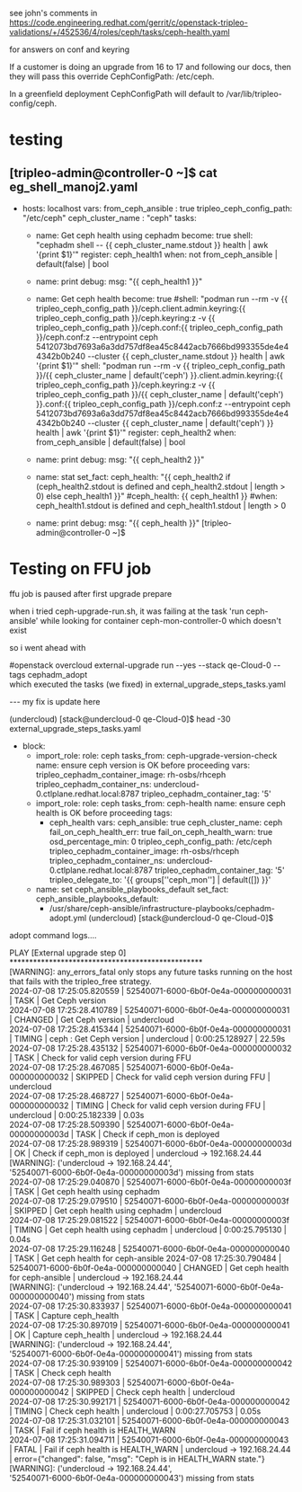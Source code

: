 
see john's comments in https://code.engineering.redhat.com/gerrit/c/openstack-tripleo-validations/+/452536/4/roles/ceph/tasks/ceph-health.yaml

for answers on conf and keyring


If a customer is doing an upgrade from 16 to 17 and following our docs, then they will pass this override CephConfigPath: /etc/ceph.

In a greenfield deployment CephConfigPath will default to /var/lib/tripleo-config/ceph.


# testing


[tripleo-admin@controller-0 ~]$ cat eg_shell_manoj2.yaml
---
- hosts: localhost
  vars:
    from_ceph_ansible : true
    tripleo_ceph_config_path: "/etc/ceph"
    ceph_cluster_name : "ceph"
  tasks:
    - name: Get ceph health using cephadm
      become: true
      shell: "cephadm shell -- {{ ceph_cluster_name.stdout }} health | awk '{print $1}'"
      register: ceph_health1
      when: not from_ceph_ansible | default(false) | bool

    - name: print
      debug:
        msg: "{{ ceph_health1 }}"

    - name: Get ceph health
      become: true
      #shell: "podman  run --rm -v {{ tripleo_ceph_config_path }}/ceph.client.admin.keyring:{{ tripleo_ceph_config_path }}/ceph.keyring:z -v {{ tripleo_ceph_config_path }}/ceph.conf:{{ tripleo_ceph_config_path }}/ceph.conf:z --entrypoint ceph  5412073bd7693a6a3dd757df8ea45c8442acb7666bd993355de4e44342b0b240 --cluster {{ ceph_cluster_name.stdout }} health | awk '{print $1}'"
      shell: "podman  run --rm -v {{ tripleo_ceph_config_path }}/{{ ceph_cluster_name | default('ceph') }}.client.admin.keyring:{{ tripleo_ceph_config_path }}/ceph.keyring:z -v {{ tripleo_ceph_config_path }}/{{ ceph_cluster_name | default('ceph') }}.conf:{{ tripleo_ceph_config_path }}/ceph.conf:z --entrypoint ceph 5412073bd7693a6a3dd757df8ea45c8442acb7666bd993355de4e44342b0b240 --cluster {{ ceph_cluster_name | default('ceph') }} health | awk '{print $1}'"
      register: ceph_health2
      when: from_ceph_ansible | default(false) | bool

    - name: print
      debug:
        msg: "{{ ceph_health2 }}"

    - name: stat
      set_fact:
        ceph_health: "{{ ceph_health2 if (ceph_health2.stdout is defined and ceph_health2.stdout | length > 0) else ceph_health1 }}"
        #ceph_health: {{ ceph_health1 }}
      #when: ceph_health1.stdout is defined and ceph_health1.stdout | length > 0

    - name: print
      debug:
        msg: "{{ ceph_health }}"
[tripleo-admin@controller-0 ~]$ 





# Testing on FFU job


 ffu job is paused after first upgrade prepare 

 when i tried ceph-upgrade-run.sh, it was failing at the task 'run ceph-ansible' while looking for container ceph-mon-controller-0  which doesn't exist

 so i went ahead with 

 #openstack overcloud external-upgrade run --yes --stack qe-Cloud-0 --tags cephadm_adopt  
which executed the tasks (we fixed) in external_upgrade_steps_tasks.yaml



--- my fix is update here

(undercloud) [stack@undercloud-0 qe-Cloud-0]$ head -30 external_upgrade_steps_tasks.yaml
- block:
  - import_role:
      role: ceph
      tasks_from: ceph-upgrade-version-check
    name: ensure ceph version is OK before proceeding
    vars:
      tripleo_cephadm_container_image: rh-osbs/rhceph
      tripleo_cephadm_container_ns: undercloud-0.ctlplane.redhat.local:8787
      tripleo_cephadm_container_tag: '5'
  - import_role:
      role: ceph
      tasks_from: ceph-health
    name: ensure ceph health is OK before proceeding
    tags:
    - ceph_health
    vars:
      ceph_ansible: true
      ceph_cluster_name: ceph
      fail_on_ceph_health_err: true
      fail_on_ceph_health_warn: true
      osd_percentage_min: 0
      tripleo_ceph_config_path: /etc/ceph
      tripleo_cephadm_container_image: rh-osbs/rhceph
      tripleo_cephadm_container_ns: undercloud-0.ctlplane.redhat.local:8787
      tripleo_cephadm_container_tag: '5'
      tripleo_delegate_to: '{{ groups[''ceph_mon''] | default([]) }}'
  - name: set ceph_ansible_playbooks_default
    set_fact:
      ceph_ansible_playbooks_default:
      - /usr/share/ceph-ansible/infrastructure-playbooks/cephadm-adopt.yml
(undercloud) [stack@undercloud-0 qe-Cloud-0]$ 



adopt command logs....


PLAY [External upgrade step 0] *************************************************                                                                                                                                                             
[WARNING]: any_errors_fatal only stops any future tasks running on the host                                                                                                                                                                  
that fails with the tripleo_free strategy.                                                                                                                                                                                                   
2024-07-08 17:25:05.820559 | 52540071-6000-6b0f-0e4a-000000000031 |       TASK | Get Ceph version                                                                                                                                            
2024-07-08 17:25:28.410789 | 52540071-6000-6b0f-0e4a-000000000031 |    CHANGED | Get Ceph version | undercloud                                                                                                                               
2024-07-08 17:25:28.415344 | 52540071-6000-6b0f-0e4a-000000000031 |     TIMING | ceph : Get Ceph version | undercloud | 0:00:25.128927 | 22.59s                                                                                              
2024-07-08 17:25:28.435132 | 52540071-6000-6b0f-0e4a-000000000032 |       TASK | Check for valid ceph version during FFU                                                                                                                     
2024-07-08 17:25:28.467085 | 52540071-6000-6b0f-0e4a-000000000032 |    SKIPPED | Check for valid ceph version during FFU | undercloud                                                                                                        
2024-07-08 17:25:28.468727 | 52540071-6000-6b0f-0e4a-000000000032 |     TIMING | Check for valid ceph version during FFU | undercloud | 0:00:25.182339 | 0.03s                                                                               
2024-07-08 17:25:28.509390 | 52540071-6000-6b0f-0e4a-00000000003d |       TASK | Check if ceph_mon is deployed                                                                                                                               
2024-07-08 17:25:28.989319 | 52540071-6000-6b0f-0e4a-00000000003d |         OK | Check if ceph_mon is deployed | undercloud -> 192.168.24.44                                                                                                 
[WARNING]: ('undercloud -> 192.168.24.44',                                                                                                                                                                                                   
'52540071-6000-6b0f-0e4a-00000000003d') missing from stats                                                                                                                                                                                   
2024-07-08 17:25:29.040870 | 52540071-6000-6b0f-0e4a-00000000003f |       TASK | Get ceph health using cephadm                                                                                                                               
2024-07-08 17:25:29.079510 | 52540071-6000-6b0f-0e4a-00000000003f |    SKIPPED | Get ceph health using cephadm | undercloud                                                                                                                  
2024-07-08 17:25:29.081522 | 52540071-6000-6b0f-0e4a-00000000003f |     TIMING | Get ceph health using cephadm | undercloud | 0:00:25.795130 | 0.04s                                                                                         
2024-07-08 17:25:29.116248 | 52540071-6000-6b0f-0e4a-000000000040 |       TASK | Get ceph health for ceph-ansible
2024-07-08 17:25:30.790484 | 52540071-6000-6b0f-0e4a-000000000040 |    CHANGED | Get ceph health for ceph-ansible | undercloud -> 192.168.24.44                                                                                              
[WARNING]: ('undercloud -> 192.168.24.44',
'52540071-6000-6b0f-0e4a-000000000040') missing from stats                                                                                                                                                                                   
2024-07-08 17:25:30.833937 | 52540071-6000-6b0f-0e4a-000000000041 |       TASK | Capture ceph_health                                                                                                                                         
2024-07-08 17:25:30.897019 | 52540071-6000-6b0f-0e4a-000000000041 |         OK | Capture ceph_health | undercloud -> 192.168.24.44                                                                                                           
[WARNING]: ('undercloud -> 192.168.24.44',                                                                                                                                                                                                   
'52540071-6000-6b0f-0e4a-000000000041') missing from stats                                                                                                                                                                                   
2024-07-08 17:25:30.939109 | 52540071-6000-6b0f-0e4a-000000000042 |       TASK | Check ceph health                                                                                                                                           
2024-07-08 17:25:30.989303 | 52540071-6000-6b0f-0e4a-000000000042 |    SKIPPED | Check ceph health | undercloud                                                                                                                              
2024-07-08 17:25:30.992171 | 52540071-6000-6b0f-0e4a-000000000042 |     TIMING | Check ceph health | undercloud | 0:00:27.705753 | 0.05s                                                                                                     
2024-07-08 17:25:31.032101 | 52540071-6000-6b0f-0e4a-000000000043 |       TASK | Fail if ceph health is HEALTH_WARN                                                                                                                          
2024-07-08 17:25:31.094711 | 52540071-6000-6b0f-0e4a-000000000043 |      FATAL | Fail if ceph health is HEALTH_WARN | undercloud -> 192.168.24.44 | error={"changed": false, "msg": "Ceph is in HEALTH_WARN state."}                         
[WARNING]: ('undercloud -> 192.168.24.44',                                                                                                                                                                                                   
'52540071-6000-6b0f-0e4a-000000000043') missing from stats                                                                                                                                                                                   
                                                              







